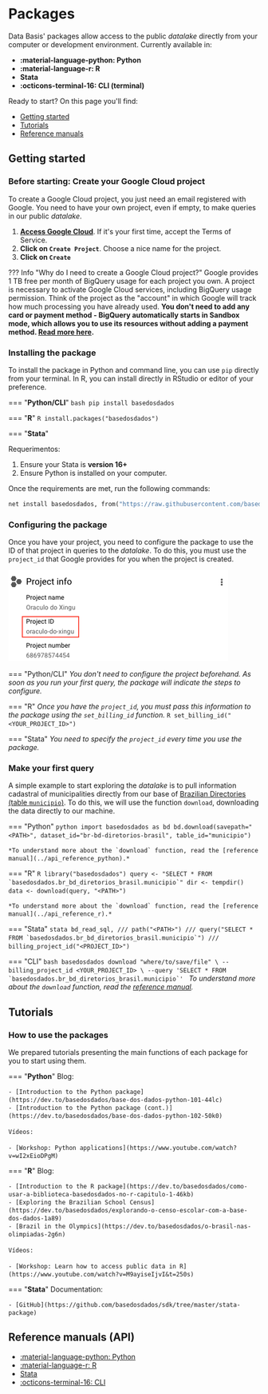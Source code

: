 # Packages

Data Basis' packages allow access to the public *datalake*
directly from your computer or development environment. Currently available in:

- **:material-language-python: Python**
- **:material-language-r: R**
- **Stata**
- **:octicons-terminal-16: CLI (terminal)**

Ready to start? On this page you'll find:

- [Getting started](#getting-started)
- [Tutorials](#tutorials)
- [Reference manuals](#reference-manuals-api)

## Getting started

### Before starting: Create your Google Cloud project

To create a Google Cloud project, you just need an email registered with
Google. You need to have your own project, even if empty, to
make queries in our public *datalake*.

1. **[Access Google Cloud](https://console.cloud.google.com/projectselector2/home/dashboard)**.
   If it's your first time, accept the Terms of Service.
2. **Click on `Create Project`**. Choose a nice name for the project.
3. **Click on `Create`**

??? Info "Why do I need to create a Google Cloud project?"
    Google provides 1 TB free per month of BigQuery usage for each
    project you own. A project is necessary to activate Google Cloud
    services, including BigQuery usage permission.
    Think of the project as the "account" in which Google will track how
    much processing you have already used. **You don't need to add
    any card or payment method - BigQuery automatically starts in Sandbox mode, which allows you to use its resources without adding a payment method. [Read more here](https://cloud.google.com/bigquery/docs/sandbox/).**

### Installing the package

To install the package in Python and command line, you can use
`pip` directly from your terminal. In R, you can install directly in
RStudio or
editor of your preference.

=== "**Python/CLI**"
    ```bash
    pip install basedosdados
    ```

=== "**R**"
    ```R
    install.packages("basedosdados")
    ```

=== "**Stata**"

Requerimentos:

1. Ensure your Stata is __version 16+__
2. Ensure Python is installed on your computer.

Once the requirements are met, run the following commands:

```stata
net install basedosdados, from("https://raw.githubusercontent.com/basedosdados/sdk/master/stata-package")
```

### Configuring the package

Once you have your project, you need to configure the package to use the ID
of that project in queries to the *datalake*. To do this, you must use the
`project_id` that Google provides for you when the
project is created.

![Example of Project ID in BigQuery](images/project_id_example.png)

=== "Python/CLI"
    *You don't need to configure the project beforehand. As soon as you
    run your first query, the package will indicate the steps to configure.*

=== "R"
    *Once you have the `project_id`, you must pass this information to the package using the `set_billing_id` function.*
    ```R
    set_billing_id("<YOUR_PROJECT_ID>")
    ```

=== "Stata"
    *You need to specify the `project_id` every time you use the package.*


### Make your first query

A simple example to start exploring the *datalake* is to pull information
cadastral of municipalities directly from our base of [Brazilian Directories (table `municipio`)](https://basedosdados.org/dataset/br-bd-diretorios-brasil). To do this, we will use the
function `download`, downloading the data directly to our machine.

=== "Python"
    ```python
    import basedosdados as bd
    bd.download(savepath="<PATH>",
    dataset_id="br-bd-diretorios-brasil", table_id="municipio")
    ```

    *To understand more about the `download` function, read the [reference manual](../api_reference_python).*

=== "R"
    ```R
    library("basedosdados")
    query <- "SELECT * FROM `basedosdados.br_bd_diretorios_brasil.municipio`"
    dir <- tempdir()
    data <- download(query, "<PATH>")
    ```

    *To understand more about the `download` function, read the [reference manual](../api_reference_r).*

=== "Stata"
    ```stata
    bd_read_sql, ///
        path("<PATH>") ///
        query("SELECT * FROM `basedosdados.br_bd_diretorios_brasil.municipio`") ///
        billing_project_id("<PROJECT_ID>")
    ```

=== "CLI"
    ```bash
    basedosdados download "where/to/save/file" \
    --billing_project_id <YOUR_PROJECT_ID> \
    --query 'SELECT * FROM
    `basedosdados.br_bd_diretorios_brasil.municipio`'
    ```
    *To understand more about the `download` function, read the [reference manual](../api_reference_cli).*

## Tutorials

### How to use the packages

We prepared tutorials presenting the main functions of each package
for you to start using them.

=== "**Python**"
    Blog:

    - [Introduction to the Python package](https://dev.to/basedosdados/base-dos-dados-python-101-44lc)
    - [Introduction to the Python package (cont.)](https://dev.to/basedosdados/base-dos-dados-python-102-50k0)

    Vídeos:

    - [Workshop: Python applications](https://www.youtube.com/watch?v=wI2xEioDPgM)

=== "**R**"
    Blog:

    - [Introduction to the R package](https://dev.to/basedosdados/como-usar-a-biblioteca-basedosdados-no-r-capitulo-1-46kb)
    - [Exploring the Brazilian School Census](https://dev.to/basedosdados/explorando-o-censo-escolar-com-a-base-dos-dados-1a89)
    - [Brazil in the Olympics](https://dev.to/basedosdados/o-brasil-nas-olimpiadas-2g6n)

    Vídeos:

    - [Workshop: Learn how to access public data in R](https://www.youtube.com/watch?v=M9ayiseIjvI&t=250s)

=== "**Stata**"
    Documentation:

    - [GitHub](https://github.com/basedosdados/sdk/tree/master/stata-package)

## Reference manuals (API)

* [:material-language-python: Python](../api_reference_python)
* [:material-language-r: R](../api_reference_r)
* [Stata](../api_reference_stata)
* [:octicons-terminal-16: CLI](../api_reference_cli)
